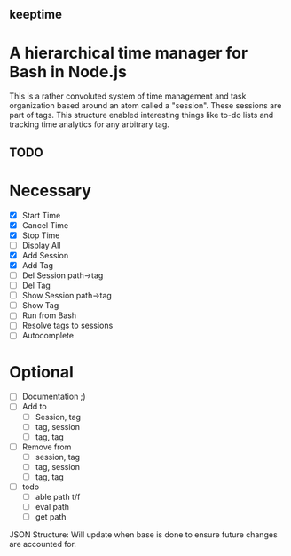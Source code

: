 ## keeptime
# A hierarchical time manager for Bash in Node.js

This is a rather convoluted system of time management and task organization based around an atom called a "session". These sessions are part of tags. This structure enabled interesting things like to-do lists and tracking time analytics for any arbitrary tag.

## TODO
# Necessary
- [x] Start Time
- [x] Cancel Time
- [x] Stop Time
- [ ] Display All
- [x] Add Session
- [x] Add Tag
- [ ] Del Session path->tag
- [ ] Del Tag
- [ ] Show Session path->tag
- [ ] Show Tag
- [ ] Run from Bash
- [ ] Resolve tags to sessions
- [ ] Autocomplete
# Optional
- [ ] Documentation ;)
- [ ] Add to
  - [ ] Session, tag
  - [ ] tag, session
  - [ ] tag, tag
- [ ] Remove from
  - [ ] session, tag
  - [ ] tag, session
  - [ ] tag, tag
- [ ] todo
  - [ ] able path t/f
  - [ ] eval path
  - [ ] get path

JSON Structure:
Will update when base is done to ensure future changes are accounted for.
